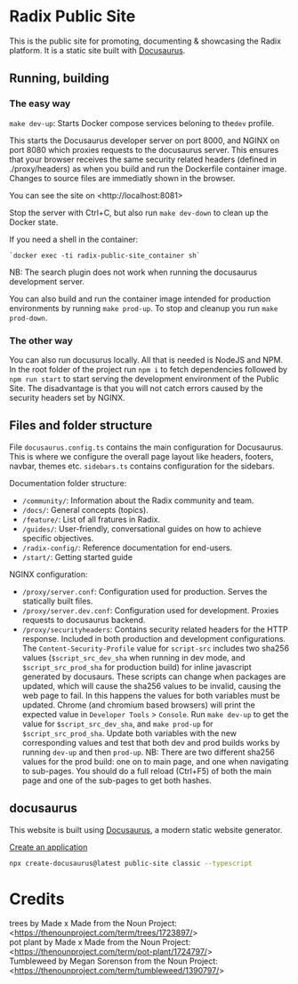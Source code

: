 # Radix Public Site

This is the public site for promoting, documenting & showcasing the Radix
platform. It is a static site built with [Docusaurus](https://docusaurus.io).

## Running, building

### The easy way

`make dev-up`: Starts Docker compose services beloning to the`dev` profile.

This starts the Docusaurus developer server on port 8000, and NGINX on port 8080 which proxies requests to the docusaurus server. This ensures that your browser receives the same security related headers (defined in ./proxy/headers) as when you build and run the Dockerfile container image. Changes to source files are immediatly shown in the browser.

You can see the site on &lt;http://localhost:8081&gt;

Stop the server with Ctrl+C, but also run `make dev-down` to clean up the
Docker state.

If you need a shell in the container:

    `docker exec -ti radix-public-site_container sh`

NB: The search plugin does not work when running the docusaurus development server.

You can also build and run the container image intended for production environments by running `make prod-up`. To stop and cleanup you run `make prod-down`.

### The other way

You can also run docusurus locally. All that is needed is NodeJS and NPM. In the root folder of the project run `npm i` to fetch dependencies followed by `npm run start` to start serving the development environment of the Public Site. The disadvantage is that you will not catch errors caused by the security headers set by NGINX.

## Files and folder structure

File `docusaurus.config.ts` contains the main configuration for Docusaurus. This is where we configure the overall page layout like headers, footers, navbar, themes etc. `sidebars.ts` contains configuration for the sidebars.

Documentation folder structure:

- `/community/`: Information about the Radix community and team. 
- `/docs/`: General concepts (topics).
- `/feature/`: List of all fratures in Radix.
- `/guides/`: User-friendly, conversational guides on how to achieve specific objectives.
- `/radix-config/`: Reference documentation for end-users.
- `/start/`: Getting started guide

NGINX configuration:

- `/proxy/server.conf`: Configuration used for production. Serves the statically built files.
- `/proxy/server.dev.conf`: Configuration used for development. Proxies requests to docusaurus backend.
- `/proxy/securityheaders`: Contains security related headers for the HTTP response. Included in both production and development configurations. The `Content-Security-Profile` value for `script-src` includes two sha256 values (`$script_src_dev_sha` when running in dev mode, and `$script_src_prod_sha` for production build) for inline javascript generated by docusaurs. These scripts can change when packages are updated, which will cause the sha256 values to be invalid, causing the web page to fail. In this happens the values for both variables must be updated. Chrome (and chromium based browsers) will print the expected value in `Developer Tools` > `Console`. Run `make dev-up` to get the value for `$script_src_dev_sha`, and `make prod-up` for `$script_src_prod_sha`. Update both variables with the new corresponding values and test that both dev and prod builds works by running `dev-up` and then `prod-up`. NB: There are two different sha256 values for the prod build: one on to main page, and one when navigating to sub-pages. You should do a full reload (Ctrl+F5) of both the main page and one of the sub-pages to get both hashes.

## docusaurus

This website is built using [Docusaurus](https://docusaurus.io/), a modern static website generator.

[Create an application](https://docusaurus.io/docs/installation)
```bash
npx create-docusaurus@latest public-site classic --typescript
```

# Credits

trees by Made x Made from the Noun Project: &lt;https://thenounproject.com/term/trees/1723897/&gt;  
pot plant by Made x Made from the Noun Project: &lt;https://thenounproject.com/term/pot-plant/1724797/&gt;  
Tumbleweed by Megan Sorenson from the Noun Project: &lt;https://thenounproject.com/term/tumbleweed/1390797/&gt;  

